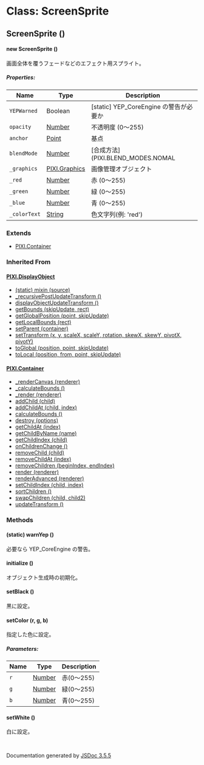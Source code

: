 # Class: ScreenSprite

## ScreenSprite ()

#### new ScreenSprite ()

 画面全体を覆うフェードなどのエフェクト用スプライト。

##### Properties:

| Name | Type | Description |
| --- | --- | --- |
| `YEPWarned` | Boolean | [static] YEP_CoreEngine の警告が必要か |
| `opacity` | [Number](Number.md) |  不透明度 (0〜255) |
| `anchor` | [Point](Point.md) | 基点 |
| `blendMode` | [Number](Number.md) | [合成方法] (PIXI.BLEND_MODES.NOMAL | ADD | MULTIPLY | SCREEN) |
| `_graphics` | [PIXI.Graphics](PIXI.Graphics.md) |  画像管理オブジェクト |
| `_red` | [Number](Number.md) |  赤 (0〜255) |
| `_green` | [Number](Number.md) |  緑 (0〜255) |
| `_blue` | [Number](Number.md) |  青 (0〜255) |
| `_colorText` | [String](String.md) |  色文字列(例: 'red') |

### Extends

* [PIXI.Container](PIXI.Container.md)


### Inherited From

#### [PIXI.DisplayObject](PIXI.DisplayObject.md)

* [(static) mixin (source)](PIXI.DisplayObject.md#static-mixin-source)
* [\_recursivePostUpdateTransform ()](PIXI.DisplayObject.md#_recursivepostupdatetransform-)
* [displayObjectUpdateTransform ()](PIXI.DisplayObject.md#displayobjectupdatetransform-)
* [getBounds (skipUpdate, rect)](PIXI.DisplayObject.md#getbounds-skipupdate-rect--pixirectangle)
* [getGlobalPosition (point, skipUpdate)](PIXI.DisplayObject.md#getglobalposition-point-skipupdate--pixipoint)
* [getLocalBounds (rect)](PIXI.DisplayObject.md#getlocalbounds-rect--pixirectangle)
* [setParent (container)](PIXI.DisplayObject.md#setparent-container--pixicontainer)
* [setTransform (x, y, scaleX, scaleY, rotation, skewX, skewY, pivotX, pivotY)](PIXI.DisplayObject.md#settransform-x-y-scalex-scaley-rotation-skewx-skewy-pivotx-pivoty--pixidisplayobject)
* [toGlobal (position, point, skipUpdate)](PIXI.DisplayObject.md#toglobal-position-point-skipupdate--pixipoint)
* [toLocal (position, from, point, skipUpdate)](PIXI.DisplayObject.md#tolocal-position-from-point-skipupdate--pixipoint)


#### [PIXI.Container](PIXI.Container.md)

* [\_renderCanvas (renderer)](PIXI.Container.md#_rendercanvas-renderer)
* [\_calculateBounds ()](PIXI.Container.md#_calculatebounds-)
* [\_render (renderer)](PIXI.Container.md#_render-renderer)
* [addChild (child) ](PIXI.Container.md#addchild-child--pixidisplayobject)
* [addChildAt (child, index)](PIXI.Container.md#addchildat-child-index--pixidisplayobject)
* [calculateBounds ()](PIXI.Container.md#calculatebounds-)
* [destroy (options)](PIXI.Container.md#destroy-options)
* [getChildAt (index)](PIXI.Container.md#getchildat-index--pixidisplayobject)
* [getChildByName (name)](PIXI.Container.md#getchildbyname-name--pixidisplayobject)
* [getChildIndex (child)](PIXI.Container.md#getchildindex-child--pixidisplayobject)
* [onChildrenChange ()](PIXI.Container.md#onchildrenchange-)
* [removeChild (child)](PIXI.Container.md#removechild-child--pixidisplayobject)
* [removeChildAt (index)](PIXI.Container.md#removechildat-index--pixidisplayobject)
* [removeChildren (beginIndex, endIndex)](PIXI.Container.md#removechildren-beginindex-endindex--arraypixidisplayobject)
* [render (renderer)](PIXI.Container.md#render-renderer)
* [renderAdvanced (renderer)](PIXI.Container.md#renderadvanced-renderer)
* [setChildIndex (child, index)](PIXI.Container.md#setchildindex-child-index)
* [sortChildren ()](PIXI.Container.md#sortchildren-)
* [swapChildren (child, child2)](PIXI.Container.md#swapchildren-child-child2)
* [updateTransform ()](PIXI.Container.md#updatetransform-)

### Methods

#### (static) warnYep ()
必要なら YEP_CoreEngine の警告。

#### initialize ()
 オブジェクト生成時の初期化。

#### setBlack ()
黒に設定。


#### setColor (r, g, b)
指定した色に設定。

##### Parameters:

| Name | Type | Description |
| --- | --- | --- |
| `r` | [Number](Number.md) | 赤(0〜255) |
| `g` | [Number](Number.md) | 緑(0〜255) |
| `b` | [Number](Number.md) | 青(0〜255) |


#### setWhite ()
白に設定。


 <br>

  Documentation generated by [JSDoc 3.5.5](https://github.com/jsdoc3/jsdoc)
